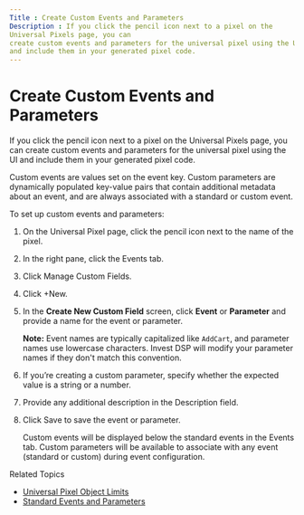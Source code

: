 ```yaml
---
Title : Create Custom Events and Parameters
Description : If you click the pencil icon next to a pixel on the
Universal Pixels page, you can
create custom events and parameters for the universal pixel using the UI
and include them in your generated pixel code.
---
```



# Create Custom Events and Parameters



If you click the pencil icon next to a pixel on the
Universal Pixels page, you can
create custom events and parameters for the universal pixel using the UI
and include them in your generated pixel code.



Custom events are values set on the event key. Custom parameters are
dynamically populated key-value pairs that contain additional metadata
about an event, and are always associated with a standard or custom
event.

To set up custom events and parameters:





1.  On the Universal
    Pixel page, click the pencil icon next to the name of the
    pixel.
2.  In the right pane, click the
    Events tab.
3.  Click Manage Custom
    Fields.
4.  Click
    +New.
5.  In the **Create New Custom Field** screen,
    click **Event** or **Parameter** and provide a name for the event or
    parameter. 
    

  

    <b>Note:</b> Event names are typically
    capitalized like `AddCart`, and parameter names use lowercase
    characters. Invest DSP will modify your
    parameter names if they don't match this convention.

    

    
6.  If you’re creating a custom parameter, specify
    whether the expected value is a string or a number.
7.  Provide any additional description in the
    Description field. 
8.  Click Save to
    save the event or parameter. 
    

    Custom events will be displayed below the standard events in the
    Events tab. Custom parameters
    will be available to associate with any event (standard or custom)
    during event configuration.

    


Related Topics

- <a href="universal-pixel-object-limits.md" class="xref"
  title="There are limits for how many audiences, conversions, custom events, and parameters you can create, as well as a data size limit for information transmitted by the parameters.">Universal
  Pixel Object Limits</a>
- <a href="standard-events-and-parameters.md" class="xref">Standard
  Events and Parameters</a>







